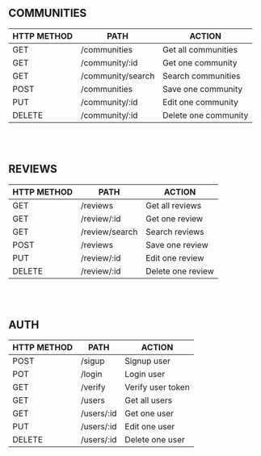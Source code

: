 
<h2> COMMUNITIES </h2>

| HTTP METHOD   | PATH                           | ACTION               |
| ------------- | -------------                  | -------------------- |
| GET           | <span>/communities</span>      | Get all communities  |
| GET           | <span>/community/:id</span>    | Get one community    |
| GET           | <span>/community/search</span> | Search communities   |
| POST          | <span>/communities</span>      | Save one community   |
| PUT           | <span>/community/:id</span>    | Edit one community   |
| DELETE        | <span>/community/:id</span>    | Delete one community |

<br>
<br>

<h2> REVIEWS </h2>

| HTTP METHOD   | PATH                           | ACTION               |
| ------------- | -------------                  | -------------------- |
| GET           | <span>/reviews</span>          | Get all reviews      |
| GET           | <span>/review/:id</span>       | Get one review       |
| GET           | <span>/review/search</span>    | Search reviews       |
| POST          | <span>/reviews</span>          | Save one review      |
| PUT           | <span>/review/:id</span>       | Edit one review      |
| DELETE        | <span>/review/:id</span>       | Delete one review    |

<br>
<br>

<h2> AUTH </h2>

| HTTP METHOD   | PATH                           | ACTION               |
| ------------- | -------------                  | -------------------- |
| POST          | <span>/sigup</span>            | Signup user          |
| POT           | <span>/login</span>            | Login user           |
| GET           | <span>/verify</span>           | Verify user token    |
| GET           | <span>/users</span>            | Get all users        |
| GET           | <span>/users/:id</span>        | Get one user         |
| PUT           | <span>/users/:id</span>        | Edit one user        |
| DELETE        | <span>/users/:id</span>        | Delete one user      |




